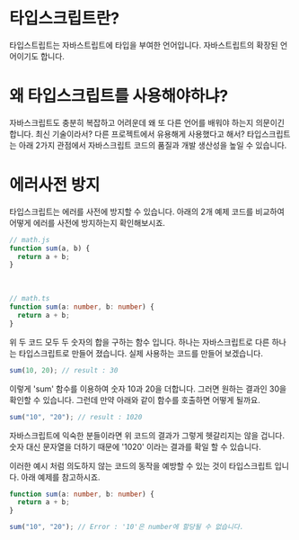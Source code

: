# 타입스크립트란?

타입스트립트는 자바스트립트에 타입을 부여한 언어입니다. 자바스트립트의 확장된 언어이기도 합니다.

# 왜 타입스크립트를 사용해야하냐?

자바스크립트도 충분히 복잡하고 어려운데 왜 또 다른 언어를 배워야 하는지 의문이긴 합니다. 최신 기술이라서? 다른 프로젝트에서 유용해게 사용했다고 해서?
타입스크립트는 아래 2가지 관점에서 자바스크립트 코드의 품질과 개발 생산성을 높일 수 있습니다.

# 에러사전 방지

타입스크립트는 에러를 사전에 방지할 수 있습니다.
아래의 2개 예제 코드를 비교하여 어떻게 에러를 사전에 방지하는지 확인해보시죠.

```js
// math.js
function sum(a, b) {
  return a + b;
}
```

<br>

```ts
// math.ts
function sum(a: number, b: number) {
  return a + b;
}
```

위 두 코드 모두 두 숫자의 합을 구하는 함수 입니다. 하나는 자바스크립트로 다른 하나는 타입스크립트로 만들어 졌습니다.
실제 사용하는 코드를 만들어 보겠습니다.

```js
sum(10, 20); // result : 30
```

이렇게 'sum' 함수를 이용하여 숫자 10과 20을 더합니다. 그러면 원하는 결과인 30을 확인할 수 있습니다.
그런데 만약 아래와 같이 함수를 호출하면 어떻게 될까요.

```js
sum("10", "20"); // result : 1020
```

자바스크립트에 익숙한 분들이라면 위 코드의 결과가 그렇게 헷갈리지는 않을 겁니다. 숫자 대신 문자열을 더하기 때문에 '1020' 이라는 결과를 확일 할 수 있습니다.

이러한 예시 처럼 의도하지 않는 코드의 동작을 예방할 수 있는 것이 타입스크립트 입니다.
아래 예제를 참고하시죠.

```ts
function sum(a: number, b: number) {
  return a + b;
}

sum("10", "20"); // Error : '10'은 number에 할당될 수 없습니다.
```
